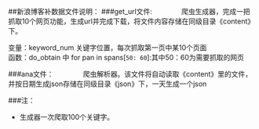 ##新浪博客补数据文件说明：
###get_url文件:
&ensp;&ensp;&ensp;&ensp;&ensp;&ensp;&ensp;&ensp;爬虫生成器，完成一把抓取10个网页功能，生成url并完成下载，将文件内容存储在同级目录《content》下。

变量：keyword_num  关键字位置，每次抓取第一页中某10个页面</br>
函数：do_obtain 中  for pan in spans[`50: 60`]:其中50：60为需要抓取的网页

###ana文件：
&ensp;&ensp;&ensp;&ensp;&ensp;&ensp;&ensp;&ensp;爬虫解析器。该文件将自动读取《content》里的文件，并按日期生成json存储在同级目录《json》下，一天生成一个json

###注：

* 生成器一次爬取100个关键字。

